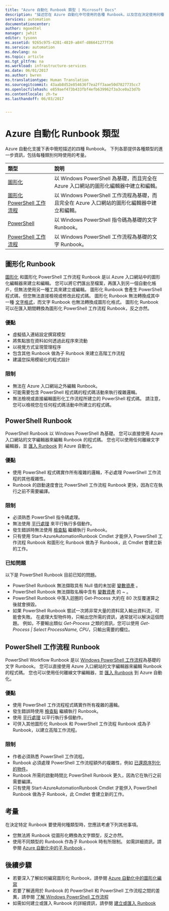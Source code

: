 ```yaml
---
title: "Azure 自動化 Runbook 類型 | Microsoft Docs"
description: "描述您在 Azure 自動化中可使用的各種 Runbook，以及您在決定使用何種類型時應該納入的考量。 "
services: automation
documentationcenter: 
author: mgoedtel
manager: jwhit
editor: tysonn
ms.assetid: 9265c975-4281-4819-a84f-d86641277f36
ms.service: automation
ms.devlang: na
ms.topic: article
ms.tgt_pltfrm: na
ms.workload: infrastructure-services
ms.date: 06/01/2017
ms.author: bwren
ms.translationtype: Human Translation
ms.sourcegitcommit: 43aab8d52e854636f7ea2ff3aae50d7827735cc7
ms.openlocfilehash: e859aef473b433fbf4efb639962f3a3ce0a23d7b
ms.contentlocale: zh-tw
ms.lasthandoff: 06/03/2017


---
```

# <a name="azure-automation-runbook-types"></a>Azure 自動化 Runbook 類型
Azure 自動化支援下表中簡短描述的四種 Runbook。  下列各節提供各種類型的進一步資訊，包括每種類別何時使用的考量。

| 類型 | 說明 |
|:--- |:--- |
| [圖形化](#graphical-runbooks) |以 Windows PowerShell 為基礎，而且完全在 Azure 入口網站的圖形化編輯器中建立和編輯。 |
| [圖形化 PowerShell 工作流程](#graphical-runbooks) |以 Windows PowerShell 工作流程為基礎，而且完全在 Azure 入口網站的圖形化編輯器中建立和編輯。 |
| [PowerShell](#powershell-runbooks) |以 Windows PowerShell 指令碼為基礎的文字 Runbook。 |
| [PowerShell 工作流程](#powershell-workflow-runbooks) |以 Windows PowerShell 工作流程為基礎的文字 Runbook。 |

## <a name="graphical-runbooks"></a>圖形化 Runbook
[圖形化](automation-runbook-types.md#graphical-runbooks) 和圖形化 PowerShell 工作流程 Runbook 是以 Azure 入口網站中的圖形化編輯器來建立和編輯。  您可以將它們匯出至檔案，再匯入到另一個自動化帳戶，但無法使用另一種工具來建立或編輯。  圖形化 Runbook 會產生 PowerShell 程式碼，但您無法直接檢視或修改此程式碼。 圖形化 Runbook 無法轉換成其中一種 [文字格式](automation-runbook-types.md)，而文字 Runbook 也無法轉換成圖形化格式。 圖形化 Runbook 可以在匯入期間轉換為圖形化 PowerShell 工作流程 Runbook，反之亦然。

### <a name="advantages"></a>優點
* 虛擬插入連結設定撰寫模型  
* 將焦點放在資料如何透過此程序來流動  
* 以視覺方式呈現管理程序  
* 包含其他 Runbook 做為子 Runbook 來建立高階工作流程  
* 建議您採用模組化的程式設計  


### <a name="limitations"></a>限制
* 無法在 Azure 入口網站之外編輯 Runbook。
* 可能需要包含 PowerShell 程式碼的程式碼活動來執行複雜邏輯。
* 無法檢視或直接編輯圖形化工作流程所建立的 PowerShell 程式碼。 請注意，您可以檢視您在任何程式碼活動中所建立的程式碼。

## <a name="powershell-runbooks"></a>PowerShell Runbook
PowerShell Runbook 以 Windows PowerShell 為基礎。  您可以直接使用 Azure 入口網站的文字編輯器來編輯 Runbook 的程式碼。  您也可以使用任何離線文字編輯器，並 [匯入 Runbook](http://msdn.microsoft.com/library/azure/dn643637.aspx) 到 Azure 自動化。

### <a name="advantages"></a>優點
* 使用 PowerShell 程式碼實作所有複雜的邏輯，不必處理 PowerShell 工作流程的其他複雜性。 
* Runbook 的啟動速度會比 PowerShell 工作流程 Runbook 更快，因為它在執行之前不需要編譯。

### <a name="limitations"></a>限制
* 必須熟悉 PowerShell 指令碼處理。
* 無法使用 [平行處理](automation-powershell-workflow.md#parallel-processing) 來平行執行多個動作。
* 發生錯誤時無法使用 [檢查點](automation-powershell-workflow.md#checkpoints) 繼續執行 Runbook。
* 只有使用 Start-AzureAutomationRunbook Cmdlet 才能併入 PowerShell 工作流程 Runbook 和圖形化 Runbook 做為子 Runbook，此 Cmdlet 會建立新的工作。

### <a name="known-issues"></a>已知問題
以下是 PowerShell Runbook 目前已知的問題。

* PowerShell Runbook 無法擷取具有 Null 值的未加密 [變數資產](automation-variables.md) 。
* PowerShell Runbook 無法擷取名稱中含有 [變數資產](automation-variables.md) 的 *~* 。
* PowerShell Runbook 中落入迴圈的 Get-Process 大約在 80 次反覆運算之後就會損毀。 
* 如果 PowerShell Runbook 嘗試一次將非常大量的資料寫入輸出資料流，可能會失敗。   在處理大型物件時，只輸出您所需的資訊，通常就可以解決這個問題。  例如，不要輸出類似 *Get-Process* 之類的資訊，您可以使用 *Get-Process | Select ProcessName, CPU*，只輸出需要的欄位。

## <a name="powershell-workflow-runbooks"></a>PowerShell 工作流程 Runbook
PowerShell Workflow Runbook 是以 [Windows PowerShell 工作流程](automation-powershell-workflow.md)為基礎的文字 Runbook。  您可以直接使用 Azure 入口網站的文字編輯器來編輯 Runbook 的程式碼。  您也可以使用任何離線文字編輯器，並 [匯入 Runbook](http://msdn.microsoft.com/library/azure/dn643637.aspx) 到 Azure 自動化。

### <a name="advantages"></a>優點
* 使用 PowerShell 工作流程程式碼實作所有複雜的邏輯。
* 發生錯誤時使用 [檢查點](automation-powershell-workflow.md#checkpoints) 繼續執行 Runbook。
* 使用 [平行處理](automation-powershell-workflow.md#parallel-processing) 以平行執行多個動作。
* 可併入其他圖形化 Runbook 和 PowerShell 工作流程 Runbook 成為子 Runbook，以建立高階工作流程。

### <a name="limitations"></a>限制
* 作者必須熟悉 PowerShell 工作流程。
* Runbook 必須處理 PowerShell 工作流程額外的複雜性，例如 [已還原序列化的物件](automation-powershell-workflow.md#code-changes)。
* Runbook 所需的啟動時間比 PowerShell Runbook 更久，因為它在執行之前需要編譯。
* 只有使用 Start-AzureAutomationRunbook Cmdlet 才能併入 PowerShell Runbook 做為子 Runbook，此 Cmdlet 會建立新的工作。

## <a name="considerations"></a>考量
在決定特定 Runbook 要使用何種類型時，您應該考慮下列其他事項。

* 您無法將 Runbook 從圖形化轉換為文字類型，反之亦然。
* 使用不同類型的 Runbook 作為子 Runbook 時有所限制。  如需詳細資訊，請參閱 [Azure 自動化中的子 Runbook](automation-child-runbooks.md) 。

## <a name="next-steps"></a>後續步驟
* 若要深入了解如何編寫圖形化 Runbook，請參閱 [Azure 自動化中的圖形化編寫](automation-graphical-authoring-intro.md)
* 若要了解適用於 Runbook 的 PowerShell 和 PowerShell 工作流程之間的差異，請參閱 [了解 Windows PowerShell 工作流程](automation-powershell-workflow.md)
* 如需如何建立或匯入 Runbook 的詳細資訊，請參閱 [建立或匯入 Runbook](automation-creating-importing-runbook.md)


